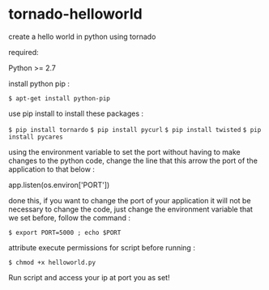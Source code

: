 # tornado-helloworld

create a hello world in python using tornado

required:


Python >= 2.7

install python pip :

```$ apt-get install python-pip```

use pip install to install these packages :

```$ pip install tornardo```
```$ pip install pycurl```
```$ pip install twisted```
```$ pip install pycares```

using the environment variable to set the port without having to make changes to the python code, change the line that this arrow the port of the application to that below :


app.listen(os.environ['PORT'])

done this, if you want to change the port of your application it will not be necessary to change the code, just change the environment variable that we set before, follow the command :

```$ export PORT=5000 ; echo $PORT```

attribute execute permissions for script before running :

```$ chmod +x helloworld.py```
 
Run script and access your ip at port you as set!

